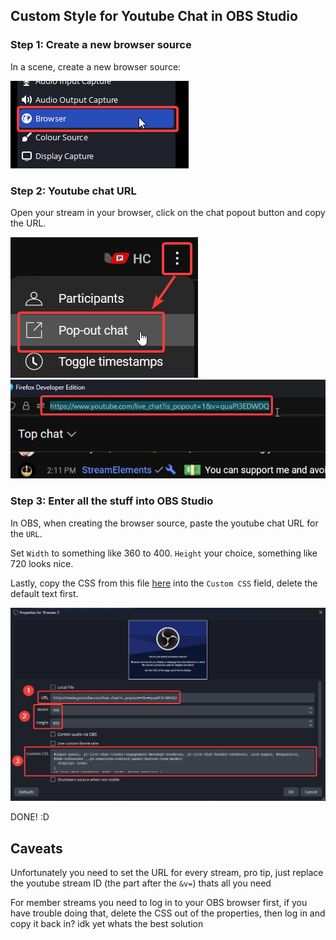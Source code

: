 ## Custom Style for Youtube Chat in OBS Studio

### Step 1: Create a new browser source 

In a scene, create a new browser source:

![](readme-imgs/obs1.png)

### Step 2: Youtube chat URL

Open your stream in your browser, click on the chat popout button and copy the URL.

![](readme-imgs/yt1.png)
![](readme-imgs/yt2.png)

### Step 3: Enter all the stuff into OBS Studio

In OBS, when creating the browser source, paste the youtube chat URL for the `URL`.

Set `Width` to something like 360 to 400. `Height` your choice, something like 720 looks nice.

Lastly, copy the CSS from this file [here](yuko-chat.css) into the `Custom CSS` field, delete the default text first.

![](readme-imgs/obs2.png)

DONE! :D


## Caveats

Unfortunately you need to set the URL for every stream, pro tip, just replace the youtube stream ID (the part after the `&v=`) thats all you need

For member streams you need to log in to your OBS browser first, if you have trouble doing that, delete the CSS out of the properties, then log in and copy it back in? idk yet whats the best solution
